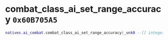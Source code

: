 # combat_class_ai_set_range_accuracy `0x60B705A5`

```lua
natives.ai_combat.combat_class_ai_set_range_accuracy(_unk0 --[[ integer ]], _unk1 --[[ integer ]])
```